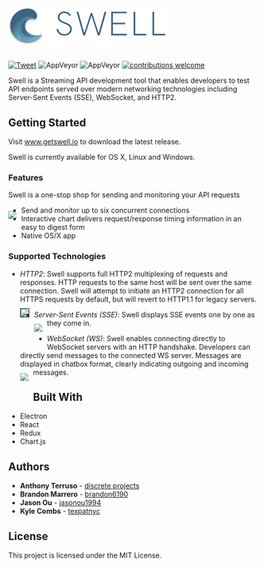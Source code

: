 <img src="./src/assets/img/horizontal-logo-lockup.png" style="margin-top: 10px; margin-bottom: -10px">

#
[![Tweet](https://img.shields.io/twitter/url/http/shields.io.svg?style=social)](https://twitter.com/intent/tweet?text=Swell-%20For%20all%20your%20streaming%20API%20testing%20needs&url=https://www.getswell.io&hashtags=SSE,WebSocket,HTTP,API,developers)
![AppVeyor](https://img.shields.io/badge/build-passing-brightgreen.svg)
![AppVeyor](https://img.shields.io/badge/version-0.1.0-blue.svg)
[![contributions welcome](https://img.shields.io/badge/contributions-welcome-brightgreen.svg?style=flat)](https://github.com/getswell/getswell/issues)



Swell is a Streaming API development tool that enables developers to test API endpoints served over modern networking technologies including Server-Sent Events (SSE), WebSocket, and HTTP2.

## Getting Started

Visit www.getswell.io to download the latest release. 

Swell is currently available for OS X, Linux and Windows.

### Features
Swell is a one-stop shop for sending and monitoring your API requests

<kbd><img src="https://i.imgur.com/tcfbCPf.jpg"
     style="float: left; margin-right: 10px;margin-bottom : 40px; margin-top : 10px;" /></kbd>

* Send and monitor up to six concurrent connections
* Interactive chart delivers request/response timing information in an easy to digest form
* Native OS/X app

### Supported Technologies
* *HTTP2*: Swell supports full HTTP2 multiplexing of requests and responses. HTTP requests to the same host will be sent over the same connection. Swell will attempt to initiate an HTTP2 connection for all HTTPS requests by default, but will revert to HTTP1.1 for legacy servers.
<kbd><img src="https://i.imgur.com/jxY2Y2y.png"
     style="float: left; margin-right: 10px; margin-bottom : 30px; margin-top : 10px; border: 1px solid black;" /></kbd>

* *Server-Sent Events (SSE)*: Swell displays SSE events one by one as they come in.
<kbd><img src="https://i.imgur.com/SrzGDxM.png"
     style="float: left; margin-right: 10px; margin-bottom : 30px; margin-top : 10px;" /></kbd>


* *WebSocket (WS)*: Swell enables connecting directly to WebSocket servers with an HTTP handshake. Developers can directly send messages to the connected WS server. Messages are displayed in chatbox format, clearly indicating outgoing and incoming messages.
<kbd><img src="https://i.imgur.com/cyVs9MZ.png"
     style="float: left; margin-right: 10px;margin-bottom : 30px; margin-top : 10px;" /></kbd>


## Built With
* Electron
* React
* Redux
* Chart.js


## Authors

* **Anthony Terruso** - [discrete projects](https://github.com/discrete-projects)
* **Brandon Marrero** - [brandon6190](https://github.com/brandon6190)
* **Jason Ou** - [jasonou1994](https://github.com/jasonou1994)
* **Kyle Combs** - [texpatnyc](https://github.com/texpatnyc)

## License

This project is licensed under the MIT License.
<!-- 
C:\Users\Lazarus-Kwadwo\Desktop\devStuff\codesmith\production\Swell\node_modules\jest-jasmine2\package.json.4242575574
C:\Users\Lazarus-Kwadwo\Desktop\devStuff\codesmith\production\Swell\node_modules\jest-jasmine2\package.json -->